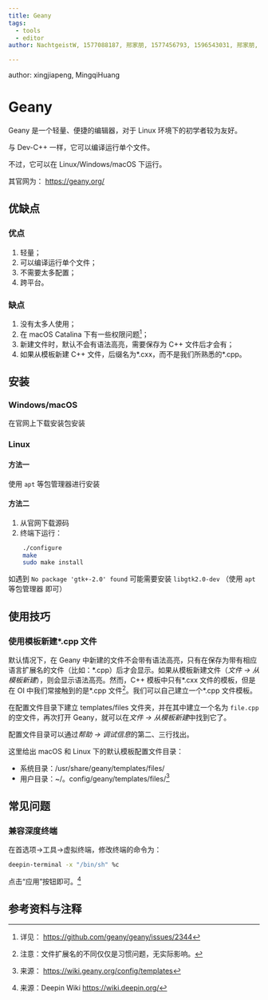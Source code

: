 ```yaml
---
title: Geany
tags:
  - tools
  - editor
author: NachtgeistW, 1577088187, 邢家朋, 1577456793, 1596543031, 邢家朋, MingqiHuang

---
```


author: xingjiapeng, MingqiHuang

# Geany

Geany 是一个轻量、便捷的编辑器，对于 Linux 环境下的初学者较为友好。

与 Dev-C++ 一样，它可以编译运行单个文件。

不过，它可以在 Linux/Windows/macOS 下运行。

其官网为： <https://geany.org/> 

## 优缺点

### 优点

1. 轻量；
2. 可以编译运行单个文件；
3. 不需要太多配置；
4. 跨平台。

### 缺点

1. 没有太多人使用；
2. 在 macOS Catalina 下有一些权限问题[^1]；
3. 新建文件时，默认不会有语法高亮，需要保存为 C++ 文件后才会有；
4. 如果从模板新建 C++ 文件，后缀名为\*.cxx，而不是我们所熟悉的\*.cpp。

## 安装

### Windows/macOS

在官网上下载安装包安装

### Linux

#### 方法一

使用 `apt` 等包管理器进行安装

#### 方法二

1. 从官网下载源码
2. 终端下运行：

```bash
    ./configure
    make
    sudo make install
```

如遇到 `No package 'gtk+-2.0' found` 可能需要安装 `libgtk2.0-dev` （使用 `apt` 等包管理器 即可）

## 使用技巧

### 使用模板新建\*.cpp 文件

默认情况下，在 Geany 中新建的文件不会带有语法高亮，只有在保存为带有相应语言扩展名的文件（比如：\*.cpp）后才会显示。如果从模板新建文件（*文件 -> 从模板新建*），则会显示语法高亮。然而，C++ 模板中只有\*.cxx 文件的模板，但是在 OI 中我们常接触到的是\*.cpp 文件[^2]。我们可以自己建立一个\*.cpp 文件模板。

在配置文件目录下建立 templates/files 文件夹，并在其中建立一个名为 `file.cpp` 的空文件，再次打开 Geany，就可以在*文件 -> 从模板新建*中找到它了。

配置文件目录可以通过*帮助 -> 调试信息*的第二、三行找出。

这里给出 macOS 和 Linux 下的默认模板配置文件目录：

- 系统目录：/usr/share/geany/templates/files/
- 用户目录：~/。config/geany/templates/files/[^3]

## 常见问题

### 兼容深度终端

在首选项→工具→虚拟终端，修改终端的命令为：

```bash
deepin-terminal -x "/bin/sh" %c
```

点击“应用”按钮即可。[^4]

## 参考资料与注释

[^1]: 详见： <https://github.com/geany/geany/issues/2344> 

[^2]: 注意：文件扩展名的不同仅仅是习惯问题，无实际影响。

[^3]: 来源： <https://wiki.geany.org/config/templates> 

[^4]: 来源：Deepin Wiki <https://wiki.deepin.org/> 
